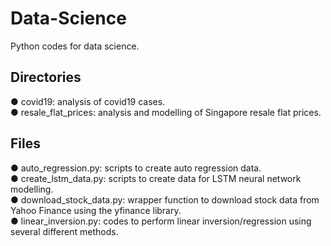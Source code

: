 # Data-Science
Python codes for data science.

Directories
-----------
● covid19: analysis of covid19 cases.  
● resale_flat_prices: analysis and modelling of Singapore resale flat prices.

Files
-----
● auto_regression.py: scripts to create auto regression data.  
● create_lstm_data.py: scripts to create data for LSTM neural network modelling.  
● download_stock_data.py: wrapper function to download stock data from Yahoo Finance using the yfinance library.  
● linear_inversion.py: codes to perform linear inversion/regression using several different methods.  

